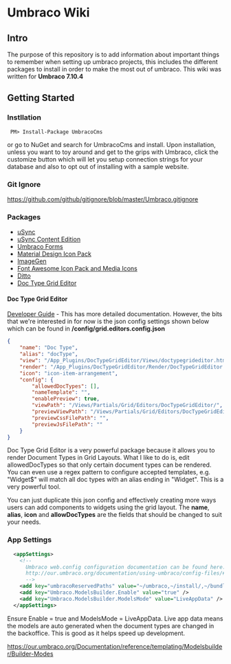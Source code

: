 # Umbraco Wiki

## Intro
The purpose of this repository is to add information about important things to remember when setting up umbraco projects, this includes the different packages to install in order to make the most out of umbraco.
This wiki was written for **Umbraco 7.10.4**

## Getting Started

### Instllation
```
 PM> Install-Package UmbracoCms
```
or go to NuGet and search for UmbracoCms and install. 
Upon installation, unless you want to toy around and get to the grips with Umbraco, click the customize button which will let you setup connection strings for your database and also to opt out of installing with a sample website.

### Git Ignore
https://github.com/github/gitignore/blob/master/Umbraco.gitignore

### Packages
* [uSync](https://our.umbraco.org/projects/developer-tools/usync)
* [uSync Content Edition](https://our.umbraco.org/projects/developer-tools/usynccontentedition)
* [Umbraco Forms](https://our.umbraco.org/projects/developer-tools/umbraco-forms/)
* [Material Design Icon Pack](https://our.umbraco.org/projects/backoffice-extensions/material-design-icon-pack)
* [ImageGen](https://our.umbraco.org/projects/website-utilities/imagegen/)
* [Font Awesome Icon Pack and Media Icons](https://our.umbraco.org/projects/backoffice-extensions/font-awesome-icon-pack-and-media-icons/)
* [Ditto](https://our.umbraco.org/projects/developer-tools/ditto)
* [Doc Type Grid Editor](https://our.umbraco.org/projects/backoffice-extensions/doc-type-grid-editor/)

#### Doc Type Grid Editor

[Developer Guide](https://github.com/uche1/UmbracoWiki/blob/master/Doc-Type-Grid-Editor---Developers-Guide-v1.1.pdf) -  This has more detailed documentation. However, the bits that we're interested in for now is the json config settings shown below which can be found in **/config/grid.editors.config.json**
```JSON
{
    "name": "Doc Type",
    "alias": "docType",
    "view": "/App_Plugins/DocTypeGridEditor/Views/doctypegrideditor.html",
    "render": "/App_Plugins/DocTypeGridEditor/Render/DocTypeGridEditor.cshtml",
    "icon": "icon-item-arrangement",
    "config": {
        "allowedDocTypes": [],
        "nameTemplate": "",
        "enablePreview": true,
        "viewPath": "/Views/Partials/Grid/Editors/DocTypeGridEditor/",
        "previewViewPath": "/Views/Partials/Grid/Editors/DocTypeGridEditor/Previews/",
        "previewCssFilePath": "",
        "previewJsFilePath": ""
    }
}
```
Doc Type Grid Editor is a very powerful package because it allows you to render Document Types in Grid Layouts. What I like to do is, edit allowedDocTypes so that only certain document types can be rendered. You can even use a regex pattern to configure accepted templates, e.g. "Widget$" will match all doc types with an alias ending in "Widget". This is a very powerful tool.

You can just duplicate this json config and effectively creating more ways users can add components to widgets using the grid layout. The **name**, **alias**, **icon** and **allowDocTypes** are the fields that should be changed to suit your needs.


### App Settings
``` XML
  <appSettings>
    <!--
      Umbraco web.config configuration documentation can be found here:
      http://our.umbraco.org/documentation/using-umbraco/config-files/#webconfig
      -->
    <add key="umbracoReservedPaths" value="~/umbraco,~/install/,~/bundles,~/Content" />
    <add key="Umbraco.ModelsBuilder.Enable" value="true" />
    <add key="Umbraco.ModelsBuilder.ModelsMode" value="LiveAppData" />
  </appSettings>
```
Ensure Enable = true and ModelsMode =  LiveAppData. Live app data means the models are auto generated when the document types are changed in the backoffice. This is good as it helps speed up development.

https://our.umbraco.org/Documentation/reference/templating/Modelsbuilder/Builder-Modes


